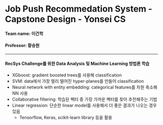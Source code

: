 # Job Push Recommedation System - Capstone Design - Yonsei CS

#### Team name: 이건학

#### Professor: 황승원

---

#### RecSys Challenge를 위한 Data Analysis 및 Machine Learning 방법론 학습

  - XGboost: gradient boosted trees를 사용해 classification
  - SVM: data에서 가장 멀리 떨어진 hyper-planes를 만들어 classification
  - Neural network with entity embedding: categorical features를 차원 축소해 NN 사용
  - Collaborative filtering: 학습된 벡터 중 가장 가까운 벡터를 찾아 추천해주는 기법
  - Linear regression: 단순한 linear model를 사용해서 더 좋은 결과가 나오는 경우 있음
    - Tensorflow, Keras, scikit-learn library 등을 활용

